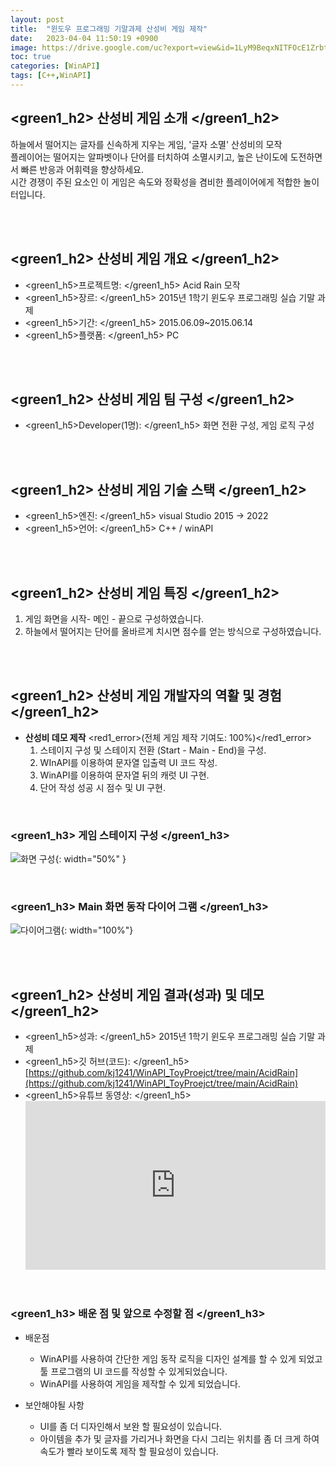 ```yaml
---
layout: post
title:  "윈도우 프로그래밍 기말과제 산성비 게임 제작"
date:   2023-04-04 11:50:19 +0900
image: https://drive.google.com/uc?export=view&id=1LyM9BeqxNITFOcE1ZrbtedVnbDM9a84p
toc: true
categories: [WinAPI]
tags: [C++,WinAPI]
---
```


## <green1_h2> 산성비 게임 소개 </green1_h2>

하늘에서 떨어지는 글자를 신속하게 지우는 게임, '글자 소멸' 산성비의 모작  
플레이어는 떨어지는 알파벳이나 단어를 터치하여 소멸시키고, 높은 난이도에 도전하면서 빠른 반응과 어휘력을 향상하세요.  
시간 경쟁이 주된 요소인 이 게임은 속도와 정확성을 겸비한 플레이어에게 적합한 놀이터입니다.  

<br>
<br>

## <green1_h2> 산성비 게임 개요 </green1_h2>

- <span><green1_h5>프로젝트명: </green1_h5> Acid Rain 모작 </span>
- <span><green1_h5>장르: </green1_h5> 2015년 1학기 윈도우 프로그래밍 실습 기말 과제 </span>
- <span><green1_h5>기간: </green1_h5> 2015.06.09~2015.06.14 </span>
- <span><green1_h5>플랫폼: </green1_h5> PC </span>

<br>
<br>

## <green1_h2> 산성비 게임 팀 구성 </green1_h2>

- <span><green1_h5>Developer(1명): </green1_h5> 화면 전환 구성, 게임 로직 구성 </span>

<br>
<br>

## <green1_h2> 산성비 게임 기술 스택 </green1_h2>

- <span><green1_h5>엔진: </green1_h5> visual Studio 2015 → 2022 </span>
- <span><green1_h5>언어: </green1_h5> C++ / winAPI </span>

<br>
<br>

## <green1_h2> 산성비 게임 특징 </green1_h2>

1. 게임 화면을 시작- 메인 - 끝으로 구성하였습니다.
2. 하늘에서 떨어지는 단어를 올바르게 치시면 점수를 얻는 방식으로 구성하였습니다.

<br>
<br>

## <green1_h2> 산성비 게임 개발자의 역활 및 경험 </green1_h2>

- **산성비 데모 제작** <span><red1_error>(전체 게임 제작 기여도: 100%)</red1_error></span>
    1. 스테이지 구성 및 스테이지 전환 (Start - Main - End)을 구성.
    2. WInAPI를 이용하여 문자열 입출력 UI 코드 작성.
    3. WinAPI를 이용하여 문자열 뒤의 캐럿 UI 구현. 
    4. 단어 작성 성공 시 점수 및 UI 구현.

<br>

### <green1_h3> 게임 스테이지 구성 </green1_h3>

![화면 구성](https://drive.google.com/uc?export=view&id=1zKEYUwqaFaXoUhlxfduV6Fda4wNwjjZD){: width="50%" }

<br>

### <green1_h3> Main 화면 동작 다이어 그램 </green1_h3>

![다이어그램](https://drive.google.com/uc?export=view&id=1LyM9BeqxNITFOcE1ZrbtedVnbDM9a84p){: width="100%"}


<br>
<br>

## <green1_h2> 산성비 게임 결과(성과) 및 데모 </green1_h2>

- <span><green1_h5>성과: </green1_h5> 2015년 1학기 윈도우 프로그래밍 실습 기말 과제 </span>
- <span><green1_h5>깃 허브(코드): </green1_h5> [https://github.com/kj1241/WinAPI_ToyProejct/tree/main/AcidRain](https://github.com/kj1241/WinAPI_ToyProejct/tree/main/AcidRain) </span>
- <green1_h5>유튜브 동영상: </green1_h5> 
    <iframe  width="100%" style="aspect-ratio:16/9" src="https://www.youtube.com/embed/eYwX1WuaEYE" title="산성비(WinAPI)" frameborder="0" allow="accelerometer; autoplay; clipboard-write; encrypted-media; gyroscope; picture-in-picture; web-share" allowfullscreen></iframe>

<br>

### <green1_h3> 배운 점 및 앞으로 수정할 점 </green1_h3>

- 배운점
    - WinAPI를 사용하여 간단한 게임 동작 로직을 디자인 설계를 할 수 있게 되었고 툴 프로그램의 UI 코드를 작성할 수 있게되었습니다.
    - WinAPI를 사용하여 게임을 제작할 수 있게 되었습니다.

- 보안해야될 사항
    - UI를 좀 더 디자인해서 보완 할 필요성이 있습니다.
    - 아이템을 추가 및 글자를 가리거나 화면을 다시 그리는 위치를 좀 더 크게 하여 속도가 빨라 보이도록 제작 할 필요성이 있습니다.




